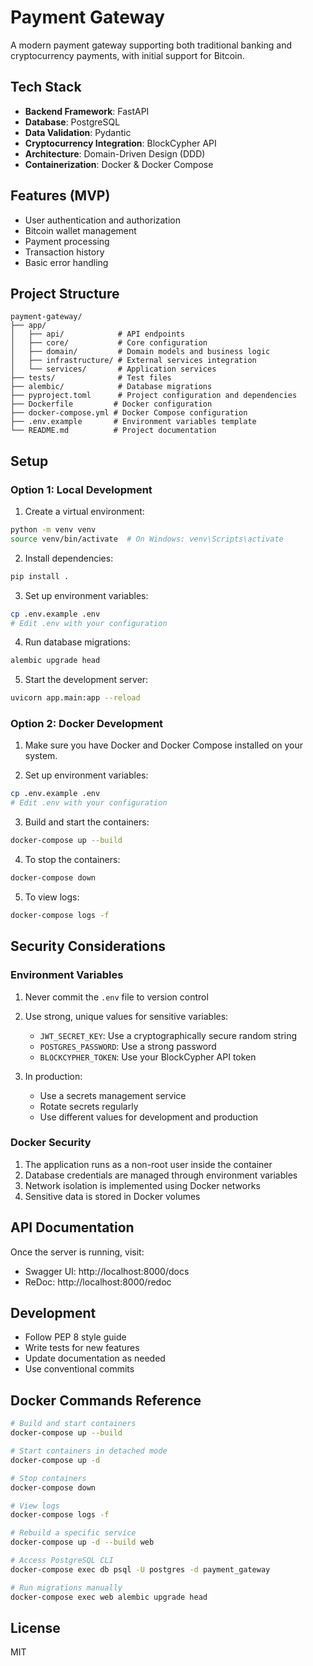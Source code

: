# Payment Gateway

A modern payment gateway supporting both traditional banking and cryptocurrency payments, with initial support for Bitcoin.

## Tech Stack

- **Backend Framework**: FastAPI
- **Database**: PostgreSQL
- **Data Validation**: Pydantic
- **Cryptocurrency Integration**: BlockCypher API
- **Architecture**: Domain-Driven Design (DDD)
- **Containerization**: Docker & Docker Compose

## Features (MVP)

- User authentication and authorization
- Bitcoin wallet management
- Payment processing
- Transaction history
- Basic error handling

## Project Structure

```
payment-gateway/
├── app/
│   ├── api/            # API endpoints
│   ├── core/           # Core configuration
│   ├── domain/         # Domain models and business logic
│   ├── infrastructure/ # External services integration
│   └── services/       # Application services
├── tests/              # Test files
├── alembic/            # Database migrations
├── pyproject.toml      # Project configuration and dependencies
├── Dockerfile         # Docker configuration
├── docker-compose.yml # Docker Compose configuration
├── .env.example       # Environment variables template
└── README.md          # Project documentation
```

## Setup

### Option 1: Local Development

1. Create a virtual environment:
```bash
python -m venv venv
source venv/bin/activate  # On Windows: venv\Scripts\activate
```

2. Install dependencies:
```bash
pip install .
```

3. Set up environment variables:
```bash
cp .env.example .env
# Edit .env with your configuration
```

4. Run database migrations:
```bash
alembic upgrade head
```

5. Start the development server:
```bash
uvicorn app.main:app --reload
```

### Option 2: Docker Development

1. Make sure you have Docker and Docker Compose installed on your system.

2. Set up environment variables:
```bash
cp .env.example .env
# Edit .env with your configuration
```

3. Build and start the containers:
```bash
docker-compose up --build
```

4. To stop the containers:
```bash
docker-compose down
```

5. To view logs:
```bash
docker-compose logs -f
```

## Security Considerations

### Environment Variables

1. Never commit the `.env` file to version control
2. Use strong, unique values for sensitive variables:
   - `JWT_SECRET_KEY`: Use a cryptographically secure random string
   - `POSTGRES_PASSWORD`: Use a strong password
   - `BLOCKCYPHER_TOKEN`: Use your BlockCypher API token

3. In production:
   - Use a secrets management service
   - Rotate secrets regularly
   - Use different values for development and production

### Docker Security

1. The application runs as a non-root user inside the container
2. Database credentials are managed through environment variables
3. Network isolation is implemented using Docker networks
4. Sensitive data is stored in Docker volumes

## API Documentation

Once the server is running, visit:
- Swagger UI: http://localhost:8000/docs
- ReDoc: http://localhost:8000/redoc

## Development

- Follow PEP 8 style guide
- Write tests for new features
- Update documentation as needed
- Use conventional commits

## Docker Commands Reference

```bash
# Build and start containers
docker-compose up --build

# Start containers in detached mode
docker-compose up -d

# Stop containers
docker-compose down

# View logs
docker-compose logs -f

# Rebuild a specific service
docker-compose up -d --build web

# Access PostgreSQL CLI
docker-compose exec db psql -U postgres -d payment_gateway

# Run migrations manually
docker-compose exec web alembic upgrade head
```

## License

MIT

